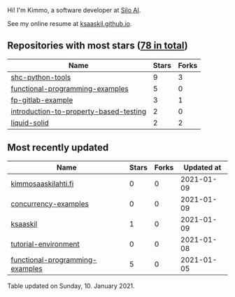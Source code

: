Hi! I'm Kimmo, a software developer at [Silo AI](https://silo.ai/).

See my online resume at [ksaaskil.github.io](https://ksaaskil.github.io).

<!-- repositories starts -->

## Repositories with most stars ([78 in total](https://github.com/ksaaskil?tab=repositories))
| Name        | Stars           | Forks  |
| ------------- |-------------| -----|
|[shc-python-tools](https://github.com/ksaaskil/shc-python-tools)|9|3
|[functional-programming-examples](https://github.com/ksaaskil/functional-programming-examples)|5|0
|[fp-gitlab-example](https://github.com/ksaaskil/fp-gitlab-example)|3|1
|[introduction-to-property-based-testing](https://github.com/ksaaskil/introduction-to-property-based-testing)|2|0
|[liquid-solid](https://github.com/ksaaskil/liquid-solid)|2|2

<!-- repositories ends -->
<!-- recent_repositories starts -->

## Most recently updated
| Name        | Stars           | Forks  | Updated at
| ------------- |-------------| -----|-----|
|[kimmosaaskilahti.fi](https://github.com/ksaaskil/kimmosaaskilahti.fi)|0|0|2021-01-09
|[concurrency-examples](https://github.com/ksaaskil/concurrency-examples)|0|0|2021-01-09
|[ksaaskil](https://github.com/ksaaskil/ksaaskil)|1|0|2021-01-09
|[tutorial-environment](https://github.com/ksaaskil/tutorial-environment)|0|0|2021-01-08
|[functional-programming-examples](https://github.com/ksaaskil/functional-programming-examples)|5|0|2021-01-05

<!-- recent_repositories ends -->
<!-- updated_at starts -->
Table updated on Sunday, 10. January 2021.
<!-- updated_at ends -->
